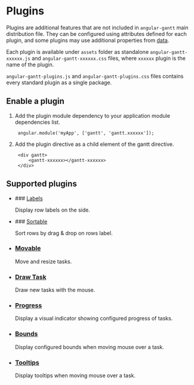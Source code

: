 # Plugins

Plugins are additional features that are not included in `angular-gantt` main distribution file.
They can be configured using attributes defined for each plugin, and some plugins may use additional properties from
[data](attributes.md#data).

Each plugin is available under `assets` folder as standalone `angular-gantt-xxxxxx.js` and `angular-gantt-xxxxxx.css`
files, where `xxxxxx` plugin is the name of the plugin.

`angular-gantt-plugins.js` and `angular-gantt-plugins.css` files contains every standard plugin as a single package. 

## Enable a plugin

1. Add the plugin module dependency to your application module dependencies list.

        angular.module('myApp', ['gantt', 'gantt.xxxxxx']);

2. Add the plugin directive as a child element of the gantt directive.

        <div gantt>
            <gantt-xxxxxx></gantt-xxxxxx>
        </div>

## Supported plugins

- ### [Labels](../plugins/labels.md)

    Display row labels on the side.

- ### [Sortable](../plugins/sortable.md)

    Sort rows by drag & drop on rows label.

- ### [Movable](../plugins/movable.md)

    Move and resize tasks.

- ### [Draw Task](../plugins/drawtask.md)

    Draw new tasks with the mouse.

- ### [Progress](../plugins/progress.md)

    Display a visual indicator showing configured progress of tasks.

- ### [Bounds](../plugins/bounds.md)

    Display configured bounds when moving mouse over a task.

- ### [Tooltips](../plugins/tooltips.md)

    Display tooltips when moving mouse over a task.
